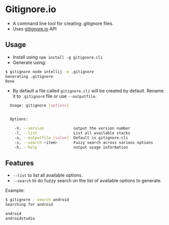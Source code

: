 # Gitignore.io

- A command line tool for creating .gitignore files.
- Uses [gitignore.io](http://gitignore.io) API

## Usage

- Install using `npm install -g gitignore.cli`
- Generate using:

```bash
$ gitignore node intellij -o .gitignore
Generating .gitignore
Done
```

- By default a file called `gitignore.cli` will be created by default. Rename it to `.gitignore` file or use `--outputfile`.

```bash
  Usage: gitignore [options]


  Options:

    -V, --version             output the version number
    -l, --list                List all available stacks
    -o, --outputfile [value]  Default is gitignore.cli
    -s, --search <item>       Fuzzy search across various options
    -h, --help                output usage information
```

## Features

- `--list` to list all available options.
- `--search` to do fuzzy search on the list of available options to generate.

Example:

```bash
$ gitignore --search android
Searching for android

android
androidstudio
```